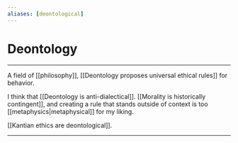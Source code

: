 ```yaml
---
aliases: [deontological]
---
```

# Deontology
---
A field of [[philosophy]], [[Deontology proposes universal ethical rules]] for behavior. 

I think that [[Deontology is anti-dialectical]]. [[Morality is historically contingent]], and creating a rule that stands outside of context is too [[metaphysics|metaphysical]] for my liking. 

[[Kantian ethics are deontological]]. 

---
[1]: https://en.wikipedia.org/wiki/Deontology